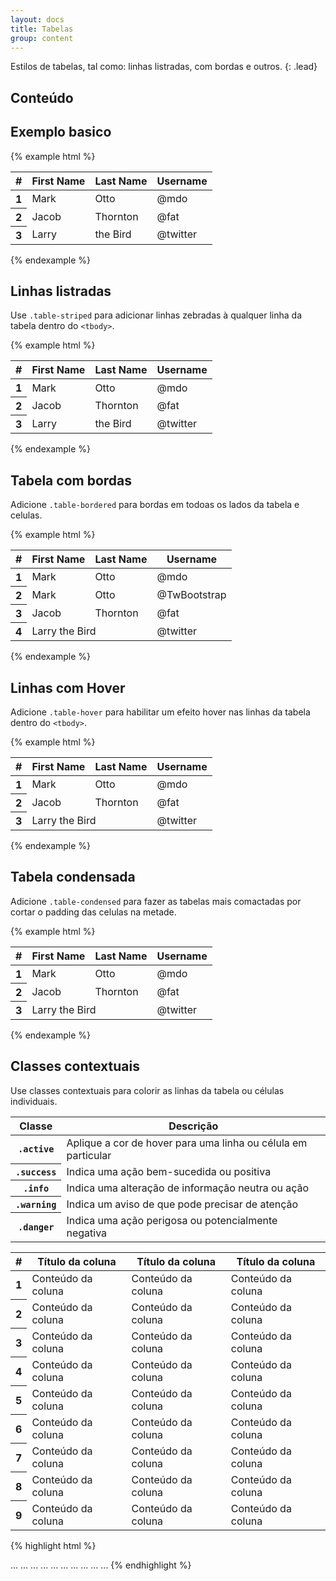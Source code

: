 ```yaml
---
layout: docs
title: Tabelas
group: content
---
```


Estilos de tabelas, tal como: linhas listradas, com bordas e outros.
{: .lead}

## Conteúdo

## Exemplo basico

{% example html %}
<table class="table">
  <thead>
    <tr>
      <th>#</th>
      <th>First Name</th>
      <th>Last Name</th>
      <th>Username</th>
    </tr>
  </thead>
  <tbody>
    <tr>
      <th scope="row">1</th>
      <td>Mark</td>
      <td>Otto</td>
      <td>@mdo</td>
    </tr>
    <tr>
      <th scope="row">2</th>
      <td>Jacob</td>
      <td>Thornton</td>
      <td>@fat</td>
    </tr>
    <tr>
      <th scope="row">3</th>
      <td>Larry</td>
      <td>the Bird</td>
      <td>@twitter</td>
    </tr>
  </tbody>
</table>
{% endexample %}

## Linhas listradas

Use `.table-striped` para adicionar linhas zebradas à qualquer linha da tabela dentro do `<tbody>`.

{% example html %}
<table class="table table-striped">
  <thead>
    <tr>
      <th>#</th>
      <th>First Name</th>
      <th>Last Name</th>
      <th>Username</th>
    </tr>
  </thead>
  <tbody>
    <tr>
      <th scope="row">1</th>
      <td>Mark</td>
      <td>Otto</td>
      <td>@mdo</td>
    </tr>
    <tr>
      <th scope="row">2</th>
      <td>Jacob</td>
      <td>Thornton</td>
      <td>@fat</td>
    </tr>
    <tr>
      <th scope="row">3</th>
      <td>Larry</td>
      <td>the Bird</td>
      <td>@twitter</td>
    </tr>
  </tbody>
</table>
{% endexample %}

## Tabela com bordas

Adicione `.table-bordered` para bordas em todoas os lados da tabela e celulas.

{% example html %}
<table class="table table-bordered">
  <thead>
    <tr>
      <th>#</th>
      <th>First Name</th>
      <th>Last Name</th>
      <th>Username</th>
    </tr>
  </thead>
  <tbody>
    <tr>
      <th scope="row">1</th>
      <td>Mark</td>
      <td>Otto</td>
      <td>@mdo</td>
    </tr>
    <tr>
      <th scope="row">2</th>
      <td>Mark</td>
      <td>Otto</td>
      <td>@TwBootstrap</td>
    </tr>
    <tr>
      <th scope="row">3</th>
      <td>Jacob</td>
      <td>Thornton</td>
      <td>@fat</td>
    </tr>
    <tr>
      <th scope="row">4</th>
      <td colspan="2">Larry the Bird</td>
      <td>@twitter</td>
    </tr>
  </tbody>
</table>
{% endexample %}

## Linhas com Hover

Adicione  `.table-hover` para habilitar um efeito hover nas linhas da tabela dentro do `<tbody>`.

{% example html %}
<table class="table table-hover">
  <thead>
    <tr>
      <th>#</th>
      <th>First Name</th>
      <th>Last Name</th>
      <th>Username</th>
    </tr>
  </thead>
  <tbody>
    <tr>
      <th scope="row">1</th>
      <td>Mark</td>
      <td>Otto</td>
      <td>@mdo</td>
    </tr>
    <tr>
      <th scope="row">2</th>
      <td>Jacob</td>
      <td>Thornton</td>
      <td>@fat</td>
    </tr>
    <tr>
      <th scope="row">3</th>
      <td colspan="2">Larry the Bird</td>
      <td>@twitter</td>
    </tr>
  </tbody>
</table>
{% endexample %}

## Tabela condensada

Adicione `.table-condensed` para fazer as tabelas mais comactadas por cortar o padding das celulas na metade.

{% example html %}
<table class="table table-condensed">
  <thead>
    <tr>
      <th>#</th>
      <th>First Name</th>
      <th>Last Name</th>
      <th>Username</th>
    </tr>
  </thead>
  <tbody>
    <tr>
      <th scope="row">1</th>
      <td>Mark</td>
      <td>Otto</td>
      <td>@mdo</td>
    </tr>
    <tr>
      <th scope="row">2</th>
      <td>Jacob</td>
      <td>Thornton</td>
      <td>@fat</td>
    </tr>
    <tr>
      <th scope="row">3</th>
      <td colspan="2">Larry the Bird</td>
      <td>@twitter</td>
    </tr>
  </tbody>
</table>
{% endexample %}

## Classes contextuais

Use classes contextuais para colorir as linhas da tabela ou células individuais.

<div class="table-responsive">
  <table class="table table-bordered table-striped">
    <colgroup>
      <col class="col-xs-1">
      <col class="col-xs-7">
    </colgroup>
    <thead>
      <tr>
        <th>Classe</th>
        <th>Descrição</th>
      </tr>
    </thead>
    <tbody>
      <tr>
        <th scope="row">
          <code>.active</code>
        </th>
        <td>Aplique a cor de hover para uma linha ou célula em particular</td>
      </tr>
      <tr>
        <th scope="row">
          <code>.success</code>
        </th>
        <td>Indica uma ação bem-sucedida ou positiva</td>
      </tr>
      <tr>
        <th scope="row">
          <code>.info</code>
        </th>
        <td>Indica uma alteração de informação neutra ou ação</td>
      </tr>
      <tr>
        <th scope="row">
          <code>.warning</code>
        </th>
        <td>Indica um aviso de que pode precisar de atenção</td>
      </tr>
      <tr>
        <th scope="row">
          <code>.danger</code>
        </th>
        <td>Indica uma ação perigosa ou potencialmente negativa</td>
      </tr>
    </tbody>
  </table>
</div>

<div class="bd-example" data-example-id="">
<table class="table">
  <thead>
    <tr>
      <th>#</th>
      <th>Título da coluna</th>
      <th>Título da coluna</th>
      <th>Título da coluna</th>
    </tr>
  </thead>
  <tbody>
    <tr class="active">
      <th scope="row">1</th>
      <td>Conteúdo da coluna</td>
      <td>Conteúdo da coluna</td>
      <td>Conteúdo da coluna</td>
    </tr>
    <tr>
      <th scope="row">2</th>
      <td>Conteúdo da coluna</td>
      <td>Conteúdo da coluna</td>
      <td>Conteúdo da coluna</td>
    </tr>
    <tr class="success">
      <th scope="row">3</th>
      <td>Conteúdo da coluna</td>
      <td>Conteúdo da coluna</td>
      <td>Conteúdo da coluna</td>
    </tr>
    <tr>
      <th scope="row">4</th>
      <td>Conteúdo da coluna</td>
      <td>Conteúdo da coluna</td>
      <td>Conteúdo da coluna</td>
    </tr>
    <tr class="info">
      <th scope="row">5</th>
      <td>Conteúdo da coluna</td>
      <td>Conteúdo da coluna</td>
      <td>Conteúdo da coluna</td>
    </tr>
    <tr>
      <th scope="row">6</th>
      <td>Conteúdo da coluna</td>
      <td>Conteúdo da coluna</td>
      <td>Conteúdo da coluna</td>
    </tr>
    <tr class="warning">
      <th scope="row">7</th>
      <td>Conteúdo da coluna</td>
      <td>Conteúdo da coluna</td>
      <td>Conteúdo da coluna</td>
    </tr>
    <tr>
      <th scope="row">8</th>
      <td>Conteúdo da coluna</td>
      <td>Conteúdo da coluna</td>
      <td>Conteúdo da coluna</td>
    </tr>
    <tr class="danger">
      <th scope="row">9</th>
      <td>Conteúdo da coluna</td>
      <td>Conteúdo da coluna</td>
      <td>Conteúdo da coluna</td>
    </tr>
  </tbody>
</table>
</div><!-- /example -->

{% highlight html %}
<!-- On rows -->
<tr class="active">...</tr>
<tr class="success">...</tr>
<tr class="warning">...</tr>
<tr class="danger">...</tr>
<tr class="info">...</tr>

<!-- On cells (`td` or `th`) -->
<tr>
  <td class="active">...</td>
  <td class="success">...</td>
  <td class="warning">...</td>
  <td class="danger">...</td>
  <td class="info">...</td>
</tr>
{% endhighlight %}
